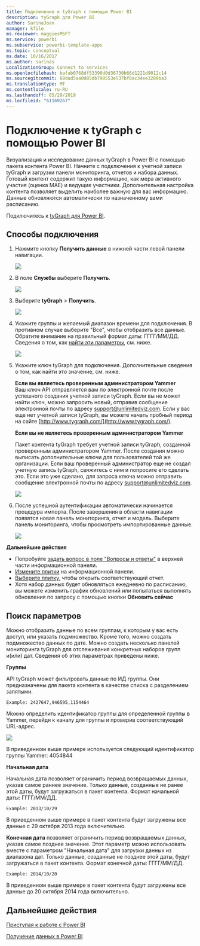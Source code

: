 ```yaml
---
title: Подключение к tyGraph с помощью Power BI
description: tyGraph для Power BI
author: SarinaJoan
manager: kfile
ms.reviewer: maggiesMSFT
ms.service: powerbi
ms.subservice: powerbi-template-apps
ms.topic: conceptual
ms.date: 10/16/2017
ms.author: sarinas
LocalizationGroup: Connect to services
ms.openlocfilehash: bafab0768df53390d0d36730b66d1221d9012c14
ms.sourcegitcommit: 60dad5aa0d85db790553e537bf8ac34ee3289ba3
ms.translationtype: MT
ms.contentlocale: ru-RU
ms.lasthandoff: 05/29/2019
ms.locfileid: "61169267"
---
```

# <a name="connect-to-tygraph--with-power-bi"></a>Подключение к tyGraph с помощью Power BI
Визуализация и исследование данных tyGraph в Power BI с помощью пакета контента Power BI. Начните с подключения к учетной записи tyGraph и загрузки панели мониторинга, отчетов и набора данных. Готовый контент содержит такую информацию, как мера активного участия (оценка MAE) и ведущие участники. Дополнительная настройка контента позволяет выделить наиболее важную для вас информацию.  Данные обновляются автоматически по назначенному вами расписанию.

Подключитесь к [tyGraph для Power BI](https://app.powerbi.com/getdata/services/tygraph).

## <a name="how-to-connect"></a>Способы подключения
1. Нажмите кнопку **Получить данные** в нижней части левой панели навигации.
   
   ![](media/service-connect-to-tygraph/getdata.png)
2. В поле **Службы** выберите **Получить**.
   
   ![](media/service-connect-to-tygraph/services.png)
3. Выберите **tyGraph** \> **Получить**.
   
   ![](media/service-connect-to-tygraph/tygraph.png)
4. Укажите группы и желаемый диапазон времени для подключения. В противном случае выберите "Все", чтобы отобразить все данные. Обратите внимание на правильный формат даты: ГГГГ/ММ/ДД. Сведения о том, как [найти эти параметры](#FindingParams), см. ниже.
   
   ![](media/service-connect-to-tygraph/parameters.png)
5. Укажите ключ tyGraph для подключения. Дополнительные сведения о том, как найти это значение, см. ниже.
   
    **Если вы являетесь проверенным администратором Yammer**  
    Ваш ключ API отправляется вам по электронной почте после успешного создания учетной записи tyGraph. Если вы не может найти ключ, можно запросить новый, отправив сообщение электронной почты по адресу support@unlimitedviz.com. Если у вас еще нет учетной записи tyGraph, вы можете начать пробный период на сайте [http://www.tygraph.com/](http://www.tygraph.com/). 
   
    **Если вы не являетесь проверенным администратором Yammer**
   
    Пакет контента tyGraph требует учетной записи tyGraph, созданной проверенным администратором Yammer. После создания можно выписать дополнительные ключи для пользователей той же организации. Если ваш проверенный администратор еще не создал учетную запись tyGraph, свяжитесь с ним и попросите его сделать это. Если это уже сделано, для запроса ключа можно отправить сообщение электронной почты по адресу <support@unlimitedviz.com>.
   
    ![](media/service-connect-to-tygraph/creds.png)
6. После успешной аутентификации автоматически начинается процедура импорта. После завершения в области навигации появятся новая панель мониторинга, отчет и модель. Выберите панель мониторинга, чтобы просмотреть импортированные данные.
   
    ![](media/service-connect-to-tygraph/dashboard.png)

**Дальнейшие действия**

* Попробуйте [задать вопрос в поле "Вопросы и ответы"](consumer/end-user-q-and-a.md) в верхней части информационной панели.
* [Измените плитки](service-dashboard-edit-tile.md) на информационной панели.
* [Выберите плитку](consumer/end-user-tiles.md), чтобы открыть соответствующий отчет.
* Хотя набор данных будет обновляться ежедневно по расписанию, вы можете изменить график обновлений или попытаться выполнять обновления по запросу с помощью кнопки **Обновить сейчас**

<a name="FindingParams"></a>

## <a name="finding-parameters"></a>Поиск параметров
Можно отобразить данные по всем группам, к которым у вас есть доступ, или указать подмножество. Кроме того, можно создать подмножество данных по дате. Можно создать несколько панелей мониторинга tyGraph для отслеживания конкретных наборов групп и(или) дат. Сведения об этих параметрах приведены ниже.

**Группы**

API tyGraph может фильтровать данные по ИД группы. Они предназначены для пакета контента в качестве списка с разделением запятыми. 

    Example: 2427647,946595,1154464


Можно определить идентификатор группы для определенной группы в Yammer, перейдя к каналу для группы и проверив соответствующий URL-адрес.

![](media/service-connect-to-tygraph/yammer.png)

В приведенном выше примере используется следующий идентификатор группы Yammer: 4054844

**Начальная дата**

Начальная дата позволяет ограничить период возвращаемых данных, указав самое раннее значение. Только данные, созданные не ранее этой даты, будут загружаться в пакет контента. Формат начальной даты: ГГГГ/ММ/ДД. 

    Example: 2013/10/29

В приведенном выше примере в пакет контента будут загружены все данные с 29 октября 2013 года включительно. 

**Конечная дата** позволяет ограничить период возвращаемых данных, указав самое позднее значение. Этот параметр можно использовать вместе с параметром "Начальная дата" для загрузки данных из диапазона дат. Только данные, созданные не позднее этой даты, будут загружаться в пакет контента. Формат конечной даты: ГГГГ/ММ/ДД. 

    Example: 2014/10/20

В приведенном выше примере в пакет контента будут загружены все данные до 20 октября 2014 года включительно. 

## <a name="next-steps"></a>Дальнейшие действия
[Приступая к работе с Power BI](service-get-started.md)

[Получение данных в Power BI](service-get-data.md)

